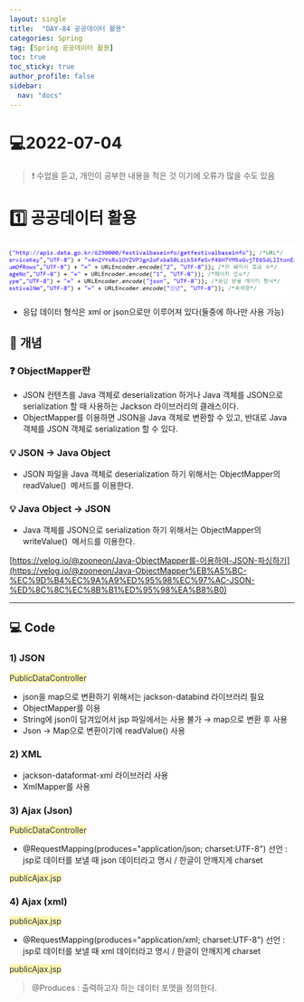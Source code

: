 ```yaml
---
layout: single
title:  "DAY-84 공공데이터 활용"
categories: Spring
tag: [Spring 공공데이터 활용]
toc: true
toc_sticky: true
author_profile: false
sidebar:
  nav: "docs"
---
```


# 💻2022-07-04

<!--Quote-->
> ❗ 수업을 듣고, 개인이 공부한 내용을 적은 것 이기에 오류가 많을 수도 있음



# 1️⃣ 공공데이터 활용

![1.png](/assets/images/posts/2022-07-04/1.png)

- 응답 데이터 형식은 xml or json으로만 이루어져 있다(둘중에 하나만 사용 가능)

## 🔔 개념

### ❓ ObjectMapper란

- JSON 컨텐츠를 Java 객체로 deserialization 하거나 Java 객체를 JSON으로 serialization 할 때 사용하는 Jackson 라이브러리의 클래스이다.
- ObjectMapper를 이용하면 JSON을 Java 객체로 변환할 수 있고, 반대로 Java 객체를 JSON 객체로 serialization 할 수 있다.

### 💡 **JSON → Java Object**

- JSON 파일을 Java 객체로 deserialization 하기 위해서는 ObjectMapper의 readValue()
 메서드를 이용한다.

### 💡 **Java Object → JSON**

- Java 객체를 JSON으로 serialization 하기 위해서는 ObjectMapper의 writeValue()
 메서드를 이용한다.

[https://velog.io/@zooneon/Java-ObjectMapper를-이용하여-JSON-파싱하기](https://velog.io/@zooneon/Java-ObjectMapper%EB%A5%BC-%EC%9D%B4%EC%9A%A9%ED%95%98%EC%97%AC-JSON-%ED%8C%8C%EC%8B%B1%ED%95%98%EA%B8%B0)

---

## 💻 Code

### 1) JSON

<span style="color: #2D3748; background-color:#fff5b1;">PublicDataController</span>


<script src="https://gist.github.com/kimyeong96/4077e104400b0171050477ea01691327.js"></script>

- json을 map으로 변환하기 위해서는 jackson-databind 라이브러리 필요
- ObjectMapper를 이용
- String에 json이 담겨있어서 jsp 파일에서는 사용 불가 → map으로 변환 후 사용
- Json → Map으로 변환이기에 readValue() 사용

### 2) XML

<script src="https://gist.github.com/kimyeong96/05a0e3e7c7115e5998eb0dd8aca7717b.js"></script>

- jackson-dataformat-xml 라이브러리 사용
- XmlMapper를 사용

### 3) Ajax (Json)

<span style="color: #2D3748; background-color:#fff5b1;">PublicDataController</span>

<script src="https://gist.github.com/kimyeong96/ba9d48830c3f41e394dde604681751bf.js"></script>

- @RequestMapping(produces="application/json; charset:UTF-8") 선언  : jsp로 데이터를 보낼 때 json 데이터라고 명시 / 한글이 안깨지게 charset

<span style="color: #2D3748; background-color:#fff5b1;">publicAjax.jsp</span>


<script src="https://gist.github.com/kimyeong96/838549da3ac659cacb2363377a8712f7.js"></script>

### 4) Ajax (xml)


<span style="color: #2D3748; background-color:#fff5b1;">publicAjax.jsp</span>

<script src="https://gist.github.com/kimyeong96/e503c80e26157b12d008e8d52db82300.js"></script>

- @RequestMapping(produces="application/xml; charset:UTF-8") 선언  : jsp로 데이터를 보낼 때 xml 데이터라고 명시 / 한글이 안깨지게 charset

<span style="color: #2D3748; background-color:#fff5b1;">publicAjax.jsp</span>


<script src="https://gist.github.com/kimyeong96/e622fc631b7fcae48daf1e98acb30a60.js"></script>

> @Produces : 출력하고자 하는 데이터 포맷을 정의한다.
